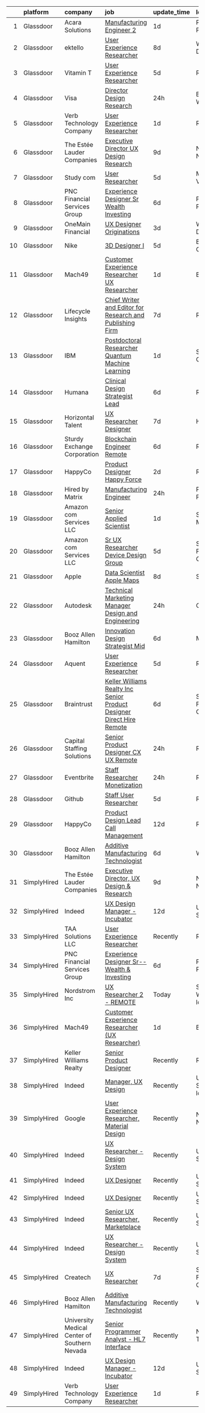 

|    | platform    | company                                      | job                                                                                                                                                                                                                                                                                                                                                                                                                                                                                                                                                                                                                                                                                                                                                                                                                                                                                                                                                                                                                                                                                                                                                                                                                                                                                                                                                                                                                                                                                                                                                                                                                                                                            | update_time   | location                  |
|---:|:------------|:---------------------------------------------|:-------------------------------------------------------------------------------------------------------------------------------------------------------------------------------------------------------------------------------------------------------------------------------------------------------------------------------------------------------------------------------------------------------------------------------------------------------------------------------------------------------------------------------------------------------------------------------------------------------------------------------------------------------------------------------------------------------------------------------------------------------------------------------------------------------------------------------------------------------------------------------------------------------------------------------------------------------------------------------------------------------------------------------------------------------------------------------------------------------------------------------------------------------------------------------------------------------------------------------------------------------------------------------------------------------------------------------------------------------------------------------------------------------------------------------------------------------------------------------------------------------------------------------------------------------------------------------------------------------------------------------------------------------------------------------|:--------------|:--------------------------|
|  1 | Glassdoor   | Acara Solutions                              | [Manufacturing Engineer 2](https://www.glassdoor.com/partner/jobListing.htm?pos=109&ao=1110586&s=58&guid=000001818f5b8aed8cd967ccca439d06&src=GD_JOB_AD&t=SR&vt=w&ea=1&cs=1_4e28a12e&cb=1655967550714&jobListingId=1007955465292&cpc=FAE5E775D180B2FB&jrtk=3-0-1g67ln2u5k25e801-1g67ln2ujis2m800-d82b20c6402084ef--6NYlbfkN0BQuJXpfawXtfhwzLerQhC04iCxGrelUvn_xttDeop7CIeEANK_iNQM_eYcp-YJWEg5Sj7oo5vbh2lI7jn0WF1eYk1kXNgQs6fqoQn0pImyKIkB2DFekpoVVLPrB3lwzAt7EcCkpRB4LawAzqLYmhUzNT2ZqRSKaUpjCiGsnvFNSs_DhP5uXpmkck0wk5XeiO4ZapV3rrs2LCCaltE087C3WRd_6q1ao9XteasRlDyQqibpjQc1NkrF57Q5bdeB6dNhOURECiv4s8Elo-dl-8CFzCzqQ2Eiy6yN1xiBotA9NJn8qev2tsHylKe6IQvjaPczXtp8kaqdG-5ORvmI6xzA0elqrSHbCrVwwxCkwkDVDRIavpstPCkr6B_W4JM1r-ShDmg-vW2Fc-lr8hH8ze2Jjn6yLYWgXaNwuMR8uYIHjEzxeecGnIuDA9e3GxGnm4VI7kuooLracG874DAZo1_9R1QEOTF2hKtCrdSFPywlsvW07OSNCoG90VaqoTpa9Kemz6oeYghnN_LrcJnONmCPqHwyis94RabTJIsN_X02T0w7HLQDXgttD-EDixTlYK9BXyX9w45GEAc2lfSg0VKyPT_Bc38EhyIyGM6eH_XGg84YYfxxQrS7nyoRC7WUCiJet-H6P4MQuz014DX_0-THeYuhV76U1seDxb8reG7IDKpGs5VedBM68yRb0Oa48ZARWwGTLphIrNLB-NsOT43FFcmTz_ZG_to%3D)                                                                                                                                                                                                                                                                                                                                                                                                                                                                                                                                                                              | 1d            | Painted Post, NY          |
|  2 | Glassdoor   | ektello                                      | [User Experience Researcher](https://www.glassdoor.com/partner/jobListing.htm?pos=104&ao=1110586&s=58&guid=000001818f5b8aed8cd967ccca439d06&src=GD_JOB_AD&t=SR&vt=w&ea=1&cs=1_392f419e&cb=1655967550713&jobListingId=1007939618815&cpc=76BDADE3D6D9A820&jrtk=3-0-1g67ln2u5k25e801-1g67ln2ujis2m800-915ffd92501460ca--6NYlbfkN0CLjQmfy67UqlWxJvyH5uxFrQGBFL1cdeZdgq-fUlKTljvii19VO40o9hODfeR06z4R3gKYeA12dSiTX4yFC_llT-SHO-vTVqwBvTr0TUeQ7sqQLmharss2OEzlzSIVsfsJmAiheDQVb3SGwk3mUzb-JDtsyTgnc840NTm9Xfdo-DwM4oPtxPVfXtd_PHWKQmdU-rcpE1eN1XebvKzrKc51xNfNjl6hQF_f5P77JV_oDaBwvwRc3flmUxhpOAfp5fQ2sXLS9ng7w7rJP-FuEwxzNIL2MhUPPR8z2n-2Tn9h2TRo_YZ0IsezQMoYj8N2ma9WpnwuNbBT_Uh4r0Dmlv-T41aL0thzo10KmHbT83W2-W-d1RdidKYMcp29tFqFYggAFFy_Hp6fjlrtmwTOity9P-IOF7_RXU_X0LwMUpPCrPCptqUApR4tmxswUBPRRWiLMcUJm3o7VhRGehyUBgDm_n31H7l_xImSoSWSeHZrap75u5id-PF70oICe8-Bra2FySrYjoqAoSbrr1pJpBTk)                                                                                                                                                                                                                                                                                                                                                                                                                                                                                                                                                                                                                                                                                                                                                                                          | 8d            | Washington, DC            |
|  3 | Glassdoor   | Vitamin T                                    | [User Experience Researcher](https://www.glassdoor.com/partner/jobListing.htm?pos=112&ao=1110586&s=58&guid=000001818f5b8aed8cd967ccca439d06&src=GD_JOB_AD&t=SR&vt=w&cs=1_42cbb756&cb=1655967550714&jobListingId=1007947510415&cpc=451933188B21919D&jrtk=3-0-1g67ln2u5k25e801-1g67ln2ujis2m800-8ffb010d9d7ec4b0--6NYlbfkN0DMrcEu7yrtATojKJA7cEzGQ3FdRGWLh0CZQInL4ECGI6k5tN82kdM0OKoro5eXmjok1pY9WiCtPF0dukI9Fmem5Cq8y8v3Sld1jHAuQrnJsSg_8y4heX17j9R_wXSf16JunJqD7QV3ZczRzo7izK4pN-WqcA9hzaZ1XSgu-eucJo6MsUwSMcqP9vpnC-cxNh8bkex6ALLT8hu6sRZX-QmMxDBeJ3YqCzuciq2M1QeHRaHWDCd6FpNfPvZCpgbE5-bsXV_uGrUFb0EicbZcW1XQbAxDKxGvCDVs0uIB_JfQLq6SHkYYTgOX4GwcvFRHCZvIAV-BM5L9F8hB-W207CCNxsJQH0yKAgkqkvQRMo8M9wTnsrQwaRVwc5ocdckSZkoMN8dtn7lNWZf6kikaHiXA7DoS6pF-FI8RenHd6-SqSY0t_zmyAHl1IbKvyvAiDdZx7XgMLIIWd--IMdn8JWsg)                                                                                                                                                                                                                                                                                                                                                                                                                                                                                                                                                                                                                                                                                                                                                                                                                                                               | 5d            | Remote                    |
|  4 | Glassdoor   | Visa                                         | [Director Design Research](https://www.glassdoor.com/partner/jobListing.htm?pos=115&ao=1136043&s=58&guid=000001818f5b8aed8cd967ccca439d06&src=GD_JOB_AD&t=SR&vt=w&cs=1_0196e532&cb=1655967550714&jobListingId=1007958246561&jrtk=3-0-1g67ln2u5k25e801-1g67ln2ujis2m800-24765438d2870bae-)                                                                                                                                                                                                                                                                                                                                                                                                                                                                                                                                                                                                                                                                                                                                                                                                                                                                                                                                                                                                                                                                                                                                                                                                                                                                                                                                                                                      | 24h           | Bellevue, WA              |
|  5 | Glassdoor   | Verb Technology Company                      | [User Experience Researcher](https://www.glassdoor.com/partner/jobListing.htm?pos=120&ao=1136043&s=58&guid=000001818f5b8aed8cd967ccca439d06&src=GD_JOB_AD&t=SR&vt=w&ea=1&cs=1_95f32382&cb=1655967550715&jobListingId=1007955064417&jrtk=3-0-1g67ln2u5k25e801-1g67ln2ujis2m800-4d84f451532df2a7-)                                                                                                                                                                                                                                                                                                                                                                                                                                                                                                                                                                                                                                                                                                                                                                                                                                                                                                                                                                                                                                                                                                                                                                                                                                                                                                                                                                               | 1d            | Remote                    |
|  6 | Glassdoor   | The Estée Lauder Companies                   | [Executive Director  UX Design   Research](https://www.glassdoor.com/partner/jobListing.htm?pos=101&ao=1110586&s=58&guid=000001818f5b8aed8cd967ccca439d06&src=GD_JOB_AD&t=SR&vt=w&ea=1&cs=1_c916be25&cb=1655967550713&jobListingId=1007936688010&cpc=8E078B77C4668316&jrtk=3-0-1g67ln2u5k25e801-1g67ln2ujis2m800-c2b845cbefcab524--6NYlbfkN0CxGdjep8Kzl0oB9O7apyRfO4_gxrOgeSrUZstG6H8c5sFfK8-LW0KgkBVxYSn8XH2mBqPZ52PnMa0CgR7CHDJbOsgYdf6UZag9E3mjpnO_OnbZ-Kxf1XMwz3nxlj8jsevQOC4nBtXXISgg6aPw84qNoaCwnHVfLZynf5EJl8FLukmgCIEJJLs1iOi4IKVlazcPe7uC7AbfGi0YbCdtsQT1wXRi0TXE3odtuiW69sJHW_pzwbAsOn2CHCbLbJOuSDYOqBgzAoW-Bn51weCaaCDs_Kg-G5_LrXKmylRxkSmQV__lntR1j0enz-Yrgw9isnVAPUdDVVo80Sh3Cp8KM3U-YAHoWDH8AQ3pypXgKLii_MC3-EC4wwGMX5JiCyYcH-GTeoCBCeGQUPUJFlEX3wNB_FyCMMHH_wyJxJYkli2qO9l9M3UsoWKoWNKqenr1Z51efphImy1RWCopxLQdf8ggO2J9gTqXA-ODnFYh4-OeLwgf7ZDEcK9O2jiLADC_fD_gOcdCIGNIQONxQDjPKjEnkNEuQqlvJ0dSASPpqRadIRfnygXBe-Kl)                                                                                                                                                                                                                                                                                                                                                                                                                                                                                                                                                                                                                                                                                                                                            | 9d            | New York, NY              |
|  7 | Glassdoor   | Study com                                    | [User Researcher](https://www.glassdoor.com/partner/jobListing.htm?pos=123&ao=1136043&s=58&guid=000001818f5b8aed8cd967ccca439d06&src=GD_JOB_AD&t=SR&vt=w&ea=1&cs=1_57d805d1&cb=1655967550715&jobListingId=1007948105624&jrtk=3-0-1g67ln2u5k25e801-1g67ln2ujis2m800-f1ed0be03fa6b50e-)                                                                                                                                                                                                                                                                                                                                                                                                                                                                                                                                                                                                                                                                                                                                                                                                                                                                                                                                                                                                                                                                                                                                                                                                                                                                                                                                                                                          | 5d            | Mountain View, CA         |
|  8 | Glassdoor   | PNC Financial Services Group                 | [Experience Designer Sr  Wealth   Investing](https://www.glassdoor.com/partner/jobListing.htm?pos=107&ao=1110586&s=58&guid=000001818f5b8aed8cd967ccca439d06&src=GD_JOB_AD&t=SR&vt=w&cs=1_a12f5a36&cb=1655967550713&jobListingId=1007944752734&cpc=BCC169F53084E245&jrtk=3-0-1g67ln2u5k25e801-1g67ln2ujis2m800-3d0f4064b1d671f5--6NYlbfkN0AMofH_6zXbiqn6xehDj89HQNfpf30LHk40Y3Yl5cZTpm-EXukPQNetNbgZyPcaSjnm3NNTeHrJ5sdLLX0wurRDPd-TKP-xVg6vSmzRkdux712hdCaEb0xHJH_yH6iZ2oop_AKOB9bFyZfwOEoXVBpNwi4t1pzuC8OSshL0bELzbEbTB6rHLOpDnnE6zMYTdLNxA-xftMIRn4smg1EseUDFjWxc9bnSx_h-zqOkoiNajQDCxAMOwkpJVK4gbouM4mRh1uf3Qy81Ak9B7ModUzSDWXgTJ4Uv80Z2afVi32a16uAviJQVkZNKwB8gXWbtloJexOOJ-oBZH-VyclmSS1-YPAafRKlkTHPbv9P388fUYifnwUeA_OrANlZJoqXg9xp_AsRS1aefFrxBJEMP4Ql3Lob94oneT12koK6W57S0HQLuz_YKN1EcerHUpnocqmtUIf_Ccaj_x44OMEZOY0GN0v1pIneylAxgdTCD5coPQAOfaJAYT9yxyajTQIRVUQrewnqnlKP1w85KsJX9GK8lMHeQQvk6TL1C0X8wuOF-WHxsfwNQ2qHi1HUWMZLtCDsVTj_r8Si88Ir8CB9dNBSeMMbluFMHMkgms0_dkFRd8_Kiyf26WFrkKjGb02J8YyE47u90VKxfy61xUibpq_CSm6BdNYOAEs73mz4LttJe7DtQ-jPc6zFfCAOzjYqaMR4n1FXDqNc2wB3xV5xvYsnm-y_tAZywfwLdr-wtNomQaYsby7btH2VxTdW7j3XYL84gYXrS6i8nbGNwDra4qM9743GrNa-QpDMvIJj_ptxyUSOsyHM-mbC-zUE-aTPx3BM304jRAQH7ki9bTUSu1Ai2bCIII_EnVeaMyG5qU_-xgv348mkXfNvwCbKrtlCEWq1rJ6p1W9N3DsOmpL27zvNaqJOPO3YExWGb93XRP_orLcMs6yL6zvhz-JohlcpXjtG4D3S8784ltLSIlMF0WyWHkTC_Vx3oK8HfjqG-REh6LlPEJTj_oCNyFa7P2IAkX3Uh1x8nRj1kPQUrLFvHadxtp12QSJ2-VQegdjCmm42Oy5hZX1VPQU7V9MOWFmebE1hIcY1iW7z-P0mzR9K6Mv_DIgUXYj5MNVx47l7A13ScCiobMnZGs02-Gi0YTOP_hkzYJP46Pvf318lK6F0iaZD0-JzcGTSiz_4K2kFblW-YQaHbb9RjFjV4HJ9oX5MJoWnNPL7d_RQaMdAWcFq8FZsw06E_UWZCIxfkoZ1n-2qrW9ywYcYvajHYfgX11Q7CpVw%3D) | 6d            | Pittsburgh, PA            |
|  9 | Glassdoor   | OneMain Financial                            | [UX Designer   Originations](https://www.glassdoor.com/partner/jobListing.htm?pos=108&ao=1110586&s=58&guid=000001818f5b8aed8cd967ccca439d06&src=GD_JOB_AD&t=SR&vt=w&cs=1_182e0e91&cb=1655967550713&jobListingId=1007950335181&cpc=1CBFC3E34E2A31FF&jrtk=3-0-1g67ln2u5k25e801-1g67ln2ujis2m800-040265ff0e4f22ba--6NYlbfkN0Bjlu5n-gv5HO0Uw8oUWkLCzq7-4ueCq4bqHo-b0jTNgEo79qTxKEF1eiLEZ0uE3qdS2lGNgLL4q-qrDgcbdyMG8r2Ucmmb2oolc6xkFnYYNpuaEFTwS2VhX9AT7-KhdsnUBMDq-bOkO_ttuno6TejDGVMYRTTETABEYiUR2hbqr_KByruv1JubWV62xHRm7v2_eZTwrGYtcX2d6nzR4Uoo1SuNsNLjd9NgNIOmiIZqlV8v9bmQ8WBVJiEp3BrdrZv1_4dJ8l0eN5vLzwXA3oKtgLCIdX-I1BrATfE2wolecANQ5FMaS1iKM5yFAbyYa9E1UefpC9dVV_rnJs4JfEVH8ZJjBhod0AAhbl8DBCK9xXxk9beFTFLE3cR5XAmNvvPLiIeVVzIa3VQ47kM_sMtJPfozV3V5xfgOo3f99R1e1FaZPK6V5qzux9aP42kpgAA%3D)                                                                                                                                                                                                                                                                                                                                                                                                                                                                                                                                                                                                                                                                                                                                                                                                                                                                                 | 3d            | Wilmington, DE            |
| 10 | Glassdoor   | Nike                                         | [3D Designer I](https://www.glassdoor.com/partner/jobListing.htm?pos=128&ao=1136043&s=58&guid=000001818f5b8aed8cd967ccca439d06&src=GD_JOB_AD&t=SR&vt=w&cs=1_713461b4&cb=1655967550719&jobListingId=1007947826288&jrtk=3-0-1g67ln2u5k25e801-1g67ln2ujis2m800-612dfb3f0eb8356f-)                                                                                                                                                                                                                                                                                                                                                                                                                                                                                                                                                                                                                                                                                                                                                                                                                                                                                                                                                                                                                                                                                                                                                                                                                                                                                                                                                                                                 | 5d            | Beaverton, OR             |
| 11 | Glassdoor   | Mach49                                       | [Customer Experience Researcher  UX Researcher ](https://www.glassdoor.com/partner/jobListing.htm?pos=106&ao=1110586&s=58&guid=000001818f5b8aed8cd967ccca439d06&src=GD_JOB_AD&t=SR&vt=w&ea=1&cs=1_0652e39d&cb=1655967550713&jobListingId=1007954542445&cpc=217C45A42544DB93&jrtk=3-0-1g67ln2u5k25e801-1g67ln2ujis2m800-188a60f7eb7a7494--6NYlbfkN0C-sxr0l_wSOZIDB38dXNuJhKPbqohXUGYC1bSDZ3MUUQgHxGzDLv1iMw_PNc-VPkk7HqGb7DrGnLVN32uK6euByH515ureRAfxgg2QlsQgniz5BQWTlCgo-91GV0KaMo1c69cPVUg5cJg4lb0NIxt-Xl86ZyAQ5-4zHWoFAZ0Qvm_2O3fVl52n3X7IllERgquji3zI7parNSB3x__rzfPYEFA64seDeHh8xO4dznvSIkkqNzTN0ZbEcTeETW07ZNp9P5AV1b8j1s-4mxELeoteXDpGIZKkq2cC6sUvxry840t9seyuBy1bXM2FWw7bsL0wPkKJkBOBlPWHREFfAcsJCydnockz7j9zw759AH8d2wK0hyqXNHtYZTC5OYhcO6DYSYwCzCby_bWRU_UFy6zWOG0APaxt7Jo_VX3RBwlKH4pyy7RTQHKVV6rkfJ4Yc4ZGKVRVEqg0GDFg_sz-8zdBB4obkC3guft2pfklCTz9b1OauY6Ygt-IkeZTU00wiZ7JJH4EBmbuuA%3D%3D)                                                                                                                                                                                                                                                                                                                                                                                                                                                                                                                                                                                                                                                                                                                                                                          | 1d            | Boston, MA                |
| 12 | Glassdoor   | Lifecycle Insights                           | [Chief Writer and Editor for Research and Publishing Firm](https://www.glassdoor.com/partner/jobListing.htm?pos=129&ao=1136043&s=58&guid=000001818f5b8aed8cd967ccca439d06&src=GD_JOB_AD&t=SR&vt=w&cs=1_9bf18ddc&cb=1655967550719&jobListingId=1007942887745&jrtk=3-0-1g67ln2u5k25e801-1g67ln2ujis2m800-b4d448a0efd4cc08-)                                                                                                                                                                                                                                                                                                                                                                                                                                                                                                                                                                                                                                                                                                                                                                                                                                                                                                                                                                                                                                                                                                                                                                                                                                                                                                                                                      | 7d            | Remote                    |
| 13 | Glassdoor   | IBM                                          | [Postdoctoral Researcher   Quantum Machine Learning](https://www.glassdoor.com/partner/jobListing.htm?pos=130&ao=1136043&s=58&guid=000001818f5b8aed8cd967ccca439d06&src=GD_JOB_AD&t=SR&vt=w&cs=1_3ecb3b1a&cb=1655967550720&jobListingId=1007953811524&jrtk=3-0-1g67ln2u5k25e801-1g67ln2ujis2m800-97fff8ad4dbc6c28-)                                                                                                                                                                                                                                                                                                                                                                                                                                                                                                                                                                                                                                                                                                                                                                                                                                                                                                                                                                                                                                                                                                                                                                                                                                                                                                                                                            | 1d            | San Jose, CA              |
| 14 | Glassdoor   | Humana                                       | [Clinical Design Strategist Lead](https://www.glassdoor.com/partner/jobListing.htm?pos=110&ao=1110586&s=58&guid=000001818f5b8aed8cd967ccca439d06&src=GD_JOB_AD&t=SR&vt=w&ea=1&cs=1_b3e6ea08&cb=1655967550714&jobListingId=1007944665063&cpc=654405A9B1E0A9F5&jrtk=3-0-1g67ln2u5k25e801-1g67ln2ujis2m800-9c0433a822cb8966--6NYlbfkN0DTpne61UmFZM4rphN6Z_dPa1xbTMy_srCLEByaiB2DVbhP1pG3_chz0IlmsiH9LQ3om6dOmoumnQnm5oqBA3fycq2qqIUme-6LtcjdAlTelJXUpwiZNOu9egc221wxrJg-Aq0ECa1_Hw90CE0f_8V-IdvciLscsNeq47dhYAKi8vlu1ewRzcHcp2-SLpWRsnkzQnbKtDJFgxycw-2sZHTstU8Jqj-8_tMlyrbMNoWcEbnaMXhYKrh2n3RYejY4W82mkCXDVT5q4bfINFcnTlyyKA_piHMs4I7A0jF9uqdtDbmiqBMecYKGNpI-waK9DmyKJgH88YhlR1_CpUWGiZYmDVnAIWNDKvihhSKmXeW5RTueloSq5ubRsb5ETuX6cuq95HqkAlt15K9P4bB0F88qUWK0VjqqQtUw6jsGVn1nFYV9PpubTmXGSSNNGxxerMUQOV8zFxSL4xLEK_1--VxDe-DEsywaypNf_vTQgRHM23ZA1xeoWSoPMNoCsdT5MXY_zlZ0a2ltZg%3D%3D)                                                                                                                                                                                                                                                                                                                                                                                                                                                                                                                                                                                                                                                                                                                                                                                         | 6d            | Remote                    |
| 15 | Glassdoor   | Horizontal Talent                            | [UX Researcher   Designer](https://www.glassdoor.com/partner/jobListing.htm?pos=103&ao=1110586&s=58&guid=000001818f5b8aed8cd967ccca439d06&src=GD_JOB_AD&t=SR&vt=w&cs=1_d52a078c&cb=1655967550712&jobListingId=1007943073285&cpc=BC94DADD91C18169&jrtk=3-0-1g67ln2u5k25e801-1g67ln2ujis2m800-5875a16af7e34f5a--6NYlbfkN0DVLD0NwOQENOe9ZSCJLsOt28qZmO4545ePKxrhyheH8upjNk3dgyt4DL3FrYXEpTfJGLkZgpgxYuE_2oE9F_7l-b9hrfD1EoRTheykSAxOZBwRp0azZh904bo9j9gO7LODd5GPFBe-7AMuyYoz-e7wnhApn9PFfWtUes6UpsiFwqcgvLQXGe1sJxAjfvmqRWQMCSSbfYqnfev58lf0NPjyai1H6kw13wD6yMODV8oEpCOCCjk-n-r4rwzzFmoragr_IinzsgAZxh8-9eXQ5FlE4rqQr6JHl9ivvujsXOTWtYzc59v_6kk3tLd5ofhV2R3TOOxs4VjWBZ3j-nP_R9yGorXZ7mHd-Hi6jXOBoMVXCnsn25H32WhkIGyK84NqLMFoZUpwsZ1wignQ_bD6BnyvuRZn9vgO9yNT5D27C2JyUrppCa3O6yv3V6FBkb27ltuQEQqJjeleFtY2ehWoxDiE431wvHMGwMz5-mF-9l29ZHa-ws2a9DoS2N9ryN58X4KTi1ekCyJ0Of218WOIkXOhlXhyJl9DuwZFJMktCpH9qgTZtFUR5CoEx5XJafYD1Y9-CqDtvARSsu069J5yndvnkOSWlx4UlVHq3woxZzCLByMPBje9Rxd6PuXSzzVZ_iE67WCh232Wxh_nYL8bJbd1Z9V7Da9wxBgdub8gTanAo3TIbGI7xzOzdzcPH9bW4tjyPClrGZOCR-jFZOb3uNH4bvAvtP-75d1M1KN86idP1nqghOljJRbDTIORwq_7i2ANVwnuns2BvYKHYRXfrQbC7M7aZnB5s5IVmhN5iJ9wyGQYphJlkYEMkbXr3NPW9Gy8fVsjuJbmZAXWxPLuaXcyXwCpaBW4qXh5p0nfH_Of-SWbJe5bsX0BB4A5QHEm_qMAM83UqA0dSIYmgVvlvJ903D4FqbI8zk2L_GkiHazNZ8UZEPgD77Lu1_11RVLOa6Xe-vOVRqSbbA%3D%3D)                                                                                                                                                                                                                                                                                                                                     | 7d            | Houston, TX               |
| 16 | Glassdoor   | Sturdy Exchange Corporation                  | [Blockchain Engineer  Remote ](https://www.glassdoor.com/partner/jobListing.htm?pos=119&ao=1136043&s=58&guid=000001818f5b8aed8cd967ccca439d06&src=GD_JOB_AD&t=SR&vt=w&ea=1&cs=1_5d57ae64&cb=1655967550715&jobListingId=1007945004698&jrtk=3-0-1g67ln2u5k25e801-1g67ln2ujis2m800-cfbd5654e5418373-)                                                                                                                                                                                                                                                                                                                                                                                                                                                                                                                                                                                                                                                                                                                                                                                                                                                                                                                                                                                                                                                                                                                                                                                                                                                                                                                                                                             | 6d            | Remote                    |
| 17 | Glassdoor   | HappyCo                                      | [Product Designer   Happy Force](https://www.glassdoor.com/partner/jobListing.htm?pos=118&ao=1136043&s=58&guid=000001818f5b8aed8cd967ccca439d06&src=GD_JOB_AD&t=SR&vt=w&cs=1_e6cc2372&cb=1655967550715&jobListingId=1007952708407&jrtk=3-0-1g67ln2u5k25e801-1g67ln2ujis2m800-1f854b0c6fa65904-)                                                                                                                                                                                                                                                                                                                                                                                                                                                                                                                                                                                                                                                                                                                                                                                                                                                                                                                                                                                                                                                                                                                                                                                                                                                                                                                                                                                | 2d            | Remote                    |
| 18 | Glassdoor   | Hired by Matrix                              | [Manufacturing Engineer](https://www.glassdoor.com/partner/jobListing.htm?pos=114&ao=1110586&s=58&guid=000001818f5b8aed8cd967ccca439d06&src=GD_JOB_AD&t=SR&vt=w&ea=1&cs=1_e3cab907&cb=1655967550714&jobListingId=1007956713671&cpc=F41FEAB56D215062&jrtk=3-0-1g67ln2u5k25e801-1g67ln2ujis2m800-b0c1dbe3aa49c31d--6NYlbfkN0Ay3KKNjEjIQLzYNrflX5rgo4dHizqVuZJtpWFnF4V68qZX4QnNMBMN-2REr4LWw1HhCojqevYEKW-jV2OQDfxIf_UNRnPNiUyVSGQ6KLGybgaaxQGAL35A4dUvuuasOexn0z4NTx6z76B58mBhSyc3uFzmZpXfrGyVwf2N0M5Lpb5010If8JGhmx73YiQVlOAmPUKWm3oBjzCcXOuqkgXZIQ55qvJvJgjaen5GoFyYs1Hl_kUFHkYbS8mD-Z7y0eG5MiD-LFq-wedny5oP79inLqQ-PBTfd8FmBU0rWqwKTuP21Nd0nUTSPhsUdmQjSbcKq3NE6EOnc4vHflcJlvwM5onYmNg06F0VJsrUJkhHquMLjh5KG1V2TVRvCG9YDKVOUIbSvuLXRdCYjtiymnBOJUKweUBImbHsCyHXS_xIN7kAJqRQo-C1Q2DYCSBVkAkunIwsC_R37UWjzYInrS6591YMEJYiDEugx7YuFnV1ryKVI9KQeOAa5GegJ2osfB_8gx-WHSmlGxnNQBiXLv1Te9H8nIZBUPQBRtngdo_Yc8a3iGKWqZqFYlGk6oAWWZ6HmBYLw6iQ88Sh-HawyzvyVEzgjvKulrEBvMpViTlFT9sMyfBTPxBoOCTuJJd28mF2JJ9oNlb1qoMHxNXpfxv5YcKKdDiksrnHjfRdCBqQ5V93HMwgyAhUpTH1RU4rICRkwuTb0i6b4a5QwVvEUmmkxC2q_LR9DRqXdFdR3n0psADwZHHUD8UWo5EjojLdQfszWFE5UtvItxX5Qwi8nUWdLh_9VoV-cHAsNp8WbYKJ6oVudXxyxAbZumJh2I_m5DLGUa9C33yw4jwbVzwvmJCJGo3_faXhShInnsVa1KPY2Cn_KClvQDxexm1Vdwa0MH5r0WBotnBM_vPiyABm_bJzmYqKfwJBRxnjAfts8vyvx_poyQcqo1K5UDw2GhLBnz2F1TC0Fvb2U4BZJKtt4C5XpB3FRxLdahZVbXLaON3HiUSp_hA4jSYa84Fpj_jP1Vg%3D)                                                                                                                                                                                                                                                                                | 24h           | Painted Post, NY          |
| 19 | Glassdoor   | Amazon com Services LLC                      | [Senior Applied Scientist](https://www.glassdoor.com/partner/jobListing.htm?pos=125&ao=1136043&s=58&guid=000001818f5b8aed8cd967ccca439d06&src=GD_JOB_AD&t=SR&vt=w&cs=1_a2033ed0&cb=1655967550718&jobListingId=1007953430603&jrtk=3-0-1g67ln2u5k25e801-1g67ln2ujis2m800-c12a849ca62c62d8-)                                                                                                                                                                                                                                                                                                                                                                                                                                                                                                                                                                                                                                                                                                                                                                                                                                                                                                                                                                                                                                                                                                                                                                                                                                                                                                                                                                                      | 1d            | Santa Monica, CA          |
| 20 | Glassdoor   | Amazon com Services LLC                      | [Sr  UX Researcher  Device Design Group](https://www.glassdoor.com/partner/jobListing.htm?pos=124&ao=1136043&s=58&guid=000001818f5b8aed8cd967ccca439d06&src=GD_JOB_AD&t=SR&vt=w&cs=1_d60e1c7a&cb=1655967550718&jobListingId=1007946585297&jrtk=3-0-1g67ln2u5k25e801-1g67ln2ujis2m800-a0286e7c526fbc10-)                                                                                                                                                                                                                                                                                                                                                                                                                                                                                                                                                                                                                                                                                                                                                                                                                                                                                                                                                                                                                                                                                                                                                                                                                                                                                                                                                                        | 5d            | San Francisco, CA         |
| 21 | Glassdoor   | Apple                                        | [Data Scientist   Apple Maps](https://www.glassdoor.com/partner/jobListing.htm?pos=105&ao=1110586&s=58&guid=000001818f5b8aed8cd967ccca439d06&src=GD_JOB_AD&t=SR&vt=w&cs=1_f7c83b40&cb=1655967550713&jobListingId=1007940998229&cpc=654405A9B1E0A9F5&jrtk=3-0-1g67ln2u5k25e801-1g67ln2ujis2m800-881a0796395f1554--6NYlbfkN0BvKrLyj5gPmtZO9T8euul8TCxuuKNOtzRJOomxnwSEodTz2Bc-sPZl1dBMH13w-jOMlau9UMwgLK0J_b8B0XCCbubck88O_agyUrjlSznsId-luSbCh4XkKcP1C6o7s6EjxV9xt75Gszj96XFt_mCvAOHGgoxTDMUWHQ4NXFFExvmhW1QmtGYGa-eq_oIMTcvOxyfNpCOuCG4edXn6dp5p3mYPJ3hS7xXZfaJExFHUmEdzV5UWT_CsxOwU6YNaKxUJ8p8A5f6ES8Yq7ZVpDse_lMX6FST90nHmQSgkf8Ba-bjIqR4RSp6yNdPreeF59mzLIyVcJNQRk2XH-E0OtB_jNjgo2iRVzODizPWM8TF8PsK2J9i1GZY9B5GRm_aZZqBbQf-yAnktkGuuBcLaeEBoQLonilmx0cE9Alih29UJB80BgNMDdFfH7xe35jSQImWfuduyyTHpsYTTBFjPsDyuGwRPZQntJOUJFnj6LgyEl0O0i914I5hxSGOvSu9a5Pbvu0OmT7q96PfgqN2jvSkoS4EysauR2EGm1296L-q0FdZ9yiLMYsOqdf0MzYmZIgXRVkuyO59JYYGHd0LuMKbuStHKTkGslzFEc_7USktdBEwZNTIVLsxNfqpaqrT5HhT_Rtspku60zZi51J5OMgc-Oc6F-ffMwaXg8kMLpF_IE4M8Qq5JtQkFHknOvq08IxYy8MFX_MFwbEhMZyJCS4Lki_zfHZH00BZTuE8AFJa6JfD7ApLDaWXW6ORwGeuuCRQurH4X4_EVkN__WhkrSxo-a7yCBY2XOtxBvYxRjL1HDQC1FGFVCHb5QrA29Zf4gXRlkd65Q1JDjUOBwQ_yeqayHM6oPkYjd5qvdX-QxViZHnVqtwqslY-LyjreZBoTm-Pu2FPiHxH6rpyIzodiZD8JlwzYfwXitAvH8-uFzilyJdSo8f6PWNkuzzZFbrkV1eL5SxFeHWW71w%3D%3D)                                                                                                                                                                                                                                                                                                                                  | 8d            | Seattle, WA               |
| 22 | Glassdoor   | Autodesk                                     | [Technical Marketing Manager  Design and Engineering](https://www.glassdoor.com/partner/jobListing.htm?pos=126&ao=1136043&s=58&guid=000001818f5b8aed8cd967ccca439d06&src=GD_JOB_AD&t=SR&vt=w&cs=1_5734c00b&cb=1655967550719&jobListingId=1007956960616&jrtk=3-0-1g67ln2u5k25e801-1g67ln2ujis2m800-4443d6a3b82c19a6-)                                                                                                                                                                                                                                                                                                                                                                                                                                                                                                                                                                                                                                                                                                                                                                                                                                                                                                                                                                                                                                                                                                                                                                                                                                                                                                                                                           | 24h           | California                |
| 23 | Glassdoor   | Booz Allen Hamilton                          | [Innovation Design Strategist  Mid](https://www.glassdoor.com/partner/jobListing.htm?pos=122&ao=1136043&s=58&guid=000001818f5b8aed8cd967ccca439d06&src=GD_JOB_AD&t=SR&vt=w&cs=1_4eeacc80&cb=1655967550715&jobListingId=1007945244352&jrtk=3-0-1g67ln2u5k25e801-1g67ln2ujis2m800-c5f8aebc3e67af7a-)                                                                                                                                                                                                                                                                                                                                                                                                                                                                                                                                                                                                                                                                                                                                                                                                                                                                                                                                                                                                                                                                                                                                                                                                                                                                                                                                                                             | 6d            | McLean, VA                |
| 24 | Glassdoor   | Aquent                                       | [User Experience Researcher](https://www.glassdoor.com/partner/jobListing.htm?pos=113&ao=1110586&s=58&guid=000001818f5b8aed8cd967ccca439d06&src=GD_JOB_AD&t=SR&vt=w&cs=1_59bb51ce&cb=1655967550714&jobListingId=1007947575845&cpc=C4A69CCDBB3B9599&jrtk=3-0-1g67ln2u5k25e801-1g67ln2ujis2m800-8398e86d62796fed--6NYlbfkN0DMrcEu7yrtATojKJA7cEzGQ3FdRGWLh0CZQInL4ECGI9gD0Wolx9R2EDT7B77c2cTfSS0sKx0sPrTiiXrRC4mCy6wvlcZIyaaPwzM8wGJyx9NQOU_eJTkritVdPf6wW3MPn0Q3jkpTzsfWDBEmPQAWOMx6fG0EbOPYZVXRuDgN8ji_SRkhIsVzx1Cd3Hy70WQ3Uki6abzRuTzaRXtKri-b2LtPk6p8zQVWsbEmMIX8_jsJ37ShBfeLwMc0cxCxOzGKjtllvUGmaw_ip4KOeEx1Q9oGsLq-jOTVLeFgBjT_cqU_b-aG-WgRlbv-OGaj5s2Ym0Zu9d8mj1zMEi8-GzdJLzUimY-o_DGM-Y1jC7PAe9gJUKXhWZVPtoow-vZpOWw_iy8fVqF2klGx5kBoFKZMfnm3n4RIeUhtRoQh0CW3VXZH-8JcQDxLXa0xxESr7s7SCkXys1DboQ%3D%3D)                                                                                                                                                                                                                                                                                                                                                                                                                                                                                                                                                                                                                                                                                                                                                                                                                                                                   | 5d            | Remote                    |
| 25 | Glassdoor   | Braintrust                                   | [Keller Williams Realty  Inc    Senior Product Designer   Direct Hire  Remote ](https://www.glassdoor.com/partner/jobListing.htm?pos=111&ao=1110586&s=58&guid=000001818f5b8aed8cd967ccca439d06&src=GD_JOB_AD&t=SR&vt=w&ea=1&cs=1_31b90030&cb=1655967550714&jobListingId=1007945515466&cpc=AC285F3A3ECA6BB0&jrtk=3-0-1g67ln2u5k25e801-1g67ln2ujis2m800-f811b1365b71d003--6NYlbfkN0AL3dVr72y2kzw2kaN2Ho5i09lACUMjYeOySpm2U6KfaoCL3DUt1X2q4i_qsDHLqXybPgqIb1fThtRhbTreJSUvmi4Vj1GC6fnjMXpdcd6aKy_Ipq4UmJjjxCx21GLRVavy8SarnE9nvKa7Suk95Tl7bTBOJD0-3hN7BvakvZHj-pFtXjrp-Q2_UFydf48EM-QWEyy89iZSVtxMesQRqXkYSDLJ22j21mU-aUyQ3gsRPy6IizgJNLhZFc0K4hx9v1tK_vkGdizbGHj7VQrvQSGFooQ13iR3zNAj9iSxGoDy_1n6w-tB1honbBtNfinOQzi01V7s5r5VP86269rZ-8M1tN6CoGPCTwvyTkkNEwTiLXFwmULAgYQ6ExRW_EbommvuridI0MzupxeFcI_ViF5Rj0_tH1dWcgjSWoQOZ8mXJuOBOxXAW3EzTqmQwCSskoP2MFQt6utIoqgeNxcby57C6xuqnQAb0ZbYGu2ekx-o6uBc4lz6m50gA9z3t0knExfcVgU5a0lZ1e9iKNN8vkpFL0vSajXq8kbasmH_HtGtxgNMmbbdiXZZbgaf7yJWa28LwBOon5sgAkPY7jZvl2u3BsK3k_1B35CkiCX7fHJ0FzU8gfmAQfDIHH2ZqxAB7hDYmmXR5WkCJQa1sD0M3EogTbzw4P3GI5h95nxPYVkIG2YkWvuR14dIZkRqG8wn8W5R43ehK9IOiX0cSw1jaLKl10wqP2dBubm5vBFabko3Dr6siDTzIw1voQA13FGICtNslid4CK_Iwzfnogeh7CO_u8yWCxOyhbI%3D)                                                                                                                                                                                                                                                                                                                                                                                                                                                         | 6d            | San Francisco, CA         |
| 26 | Glassdoor   | Capital Staffing Solutions                   | [Senior Product Designer  CX UX    Remote](https://www.glassdoor.com/partner/jobListing.htm?pos=116&ao=1110586&s=58&guid=000001818f5b8aed8cd967ccca439d06&src=GD_JOB_AD&t=SR&vt=w&ea=1&cs=1_d1559fde&cb=1655967550715&jobListingId=1007957225430&cpc=8795CF9063CD573D&jrtk=3-0-1g67ln2u5k25e801-1g67ln2ujis2m800-a7c73d30578b5c74--6NYlbfkN0AHXq2vAVwR3IH7wgnTMdWCa3HguypIXx0DFudX-u0zu6XSU0N9gDGCMsnO9yvyAfPEafGSSv2RefAGdFg5bRdDOjkcoZmvzNOIxTUtY0h3pjIutiy2KzflA1faJlPnS4_2K_vIy9Ze9HvpOXwY-nbRYNVJHsyfCI64Cni-ufmcQm_Jo-OIVeLTg5pEwf84KtQd3tAwooMBDlWno7UsUagFqW7gMQdFttdxz-ST6WCZU1IGSCo1xsZx4c4szYjPxEpdJ5yE3qiYt38P4RKFKJLpJvlkIuHXccgC2Oveps6isF4Tooqmn5KbDstv47ofwQGzWpOTKIPPvK0zUmbiwPKbrN5fSAKu1HPAx1ypLn4FZFV_4fTrmeviq5Kt5e42rwHRHdMI_MpadElfGWfvXa7tqPHE5BxwPP6KROZqxESr5OF-Xjn6bgn5J0q7SeUZPvSaX3dj9Q-RbOYhB8O6XoZxEgINM6qeBgT6uCeag809GnCUmB2pK7hL57xPJamYIVB91RfECBQcA9PtV37v8wJx)                                                                                                                                                                                                                                                                                                                                                                                                                                                                                                                                                                                                                                                                                                                                                                            | 24h           | Remote                    |
| 27 | Glassdoor   | Eventbrite                                   | [Staff Researcher   Monetization](https://www.glassdoor.com/partner/jobListing.htm?pos=117&ao=1136043&s=58&guid=000001818f5b8aed8cd967ccca439d06&src=GD_JOB_AD&t=SR&vt=w&cs=1_9c80917d&cb=1655967550714&jobListingId=1007957388519&jrtk=3-0-1g67ln2u5k25e801-1g67ln2ujis2m800-daf8599306dcdc53-)                                                                                                                                                                                                                                                                                                                                                                                                                                                                                                                                                                                                                                                                                                                                                                                                                                                                                                                                                                                                                                                                                                                                                                                                                                                                                                                                                                               | 24h           | Remote                    |
| 28 | Glassdoor   | Github                                       | [Staff User Researcher](https://www.glassdoor.com/partner/jobListing.htm?pos=127&ao=1136043&s=58&guid=000001818f5b8aed8cd967ccca439d06&src=GD_JOB_AD&t=SR&vt=w&cs=1_736f5f85&cb=1655967550719&jobListingId=1007946628831&jrtk=3-0-1g67ln2u5k25e801-1g67ln2ujis2m800-24dffac83cec1c6b-)                                                                                                                                                                                                                                                                                                                                                                                                                                                                                                                                                                                                                                                                                                                                                                                                                                                                                                                                                                                                                                                                                                                                                                                                                                                                                                                                                                                         | 5d            | Remote                    |
| 29 | Glassdoor   | HappyCo                                      | [Product Design Lead   Call Management](https://www.glassdoor.com/partner/jobListing.htm?pos=121&ao=1136043&s=58&guid=000001818f5b8aed8cd967ccca439d06&src=GD_JOB_AD&t=SR&vt=w&cs=1_90fa0b14&cb=1655967550715&jobListingId=1007932489895&jrtk=3-0-1g67ln2u5k25e801-1g67ln2ujis2m800-e6eb16b561ed81e0-)                                                                                                                                                                                                                                                                                                                                                                                                                                                                                                                                                                                                                                                                                                                                                                                                                                                                                                                                                                                                                                                                                                                                                                                                                                                                                                                                                                         | 12d           | Remote                    |
| 30 | Glassdoor   | Booz Allen Hamilton                          | [Additive Manufacturing Technologist](https://www.glassdoor.com/partner/jobListing.htm?pos=102&ao=1110586&s=58&guid=000001818f5b8aed8cd967ccca439d06&src=GD_JOB_AD&t=SR&vt=w&cs=1_cd957c89&cb=1655967550712&jobListingId=1007945244311&cpc=C49818E30565E1C5&jrtk=3-0-1g67ln2u5k25e801-1g67ln2ujis2m800-448df93566dec847--6NYlbfkN0CaLaeO0W0aSDE10oNno4SsRl14ssiVXEJb5QYZji-zahvEu0xfL2FTqFd3xJ5yEYyWP-fCJ3vQOabt-ahE-T_2dCkvylvYbTSbdfAcE6eD7sNGYuYwocznbQDUPu77atmBeZrPMQoIt_IUVP6M3fWPj48J9BGhAQi-bUpiVqgwDxpciQFBIv3kNzbXFBft_m9ZOufjmW6N9reV2a8BlCdzN5YoX7EA5TVsoTzN7B_PVjRW0coW5ayj9mKT5zvCMoe8six_9RyzDltUC_SirAibYnKE2IIUjD2lqKvYErKXBxT-BWxqgEv3fLfJ1XvZUz0hx1-i3sY7r4tnJReksVrQ_aNahZ6h5J0_7sNYaI9WkzD35N3SqDQSt5cuVkoxwiWDEcOVowneoUYfEUIT_6gJJrPAL-hLdq-K6RhHqxg0lTaBXiyJTsmsF9Kom_OLE-M1QK1ynECPP4Ou-_3HXFidQ8hrFqzuMLGGTNjGLkmVQiSDwbVmBckGJSU2mJHo4Zb1PolPPNZFK7XPCTt6hdc-xrqS2xZ2ffbydzUyjf1M1yP-Drv2KmyLcuVlUxlY5nE%3D)                                                                                                                                                                                                                                                                                                                                                                                                                                                                                                                                                                                                                                                                                                                                        | 6d            | Warren, MI                |
| 31 | SimplyHired | The Estée Lauder Companies                   | [Executive Director, UX Design & Research](https://www.simplyhired.com/job/E7PUjnYhhyB7E2cz7lNonZZRjbMC_XK3EkxJJjc5IU8k4nDkd57lrg?q=generative+design)                                                                                                                                                                                                                                                                                                                                                                                                                                                                                                                                                                                                                                                                                                                                                                                                                                                                                                                                                                                                                                                                                                                                                                                                                                                                                                                                                                                                                                                                                                                         | 9d            | New York, NY              |
| 32 | SimplyHired | Indeed                                       | [UX Design Manager - Incubator](https://www.simplyhired.com/job/AHhJM-aDe-NcmNdwvJhb-gPxcmXcCkVLIE75boud2OpFtQMx5R_rYQ?q=generative+design)                                                                                                                                                                                                                                                                                                                                                                                                                                                                                                                                                                                                                                                                                                                                                                                                                                                                                                                                                                                                                                                                                                                                                                                                                                                                                                                                                                                                                                                                                                                                    | 12d           | United States             |
| 33 | SimplyHired | TAA Solutions LLC                            | [User Experience Researcher](https://www.simplyhired.com/job/wjoRPGlrDeWkwlRaEqq_Gym5MqB4Ek7dmQOcEA4GA9mm5VlldUhxnQ?q=generative+design)                                                                                                                                                                                                                                                                                                                                                                                                                                                                                                                                                                                                                                                                                                                                                                                                                                                                                                                                                                                                                                                                                                                                                                                                                                                                                                                                                                                                                                                                                                                                       | Recently      | Remote                    |
| 34 | SimplyHired | PNC Financial Services Group                 | [Experience Designer Sr--Wealth & Investing](https://www.simplyhired.com/job/HFa3XJejbmXBq6AlSBvinCBBtzcp6CoCPo_mPXjP2oSasBnBGhs6VQ?q=generative+design)                                                                                                                                                                                                                                                                                                                                                                                                                                                                                                                                                                                                                                                                                                                                                                                                                                                                                                                                                                                                                                                                                                                                                                                                                                                                                                                                                                                                                                                                                                                       | 6d            | Pittsburgh, PA            |
| 35 | SimplyHired | Nordstrom Inc                                | [UX Researcher 2 - REMOTE](https://www.simplyhired.com/job/6lwKITcTEPLMJdWVLA0p2KF-JUCKp7WKk0hyeGG-pjZ4y10DKZolYg?q=generative+design)                                                                                                                                                                                                                                                                                                                                                                                                                                                                                                                                                                                                                                                                                                                                                                                                                                                                                                                                                                                                                                                                                                                                                                                                                                                                                                                                                                                                                                                                                                                                         | Today         | Seattle, WA +5 locations  |
| 36 | SimplyHired | Mach49                                       | [Customer Experience Researcher (UX Researcher)](https://www.simplyhired.com/job/gqc9Ocab-denE9zg_FBaTShyzapkVQXgcFJ-vcQ1KVfTZeOjGs_qOA?q=generative+design)                                                                                                                                                                                                                                                                                                                                                                                                                                                                                                                                                                                                                                                                                                                                                                                                                                                                                                                                                                                                                                                                                                                                                                                                                                                                                                                                                                                                                                                                                                                   | 1d            | Boston, MA                |
| 37 | SimplyHired | Keller Williams Realty                       | [Senior Product Designer](https://www.simplyhired.com/job/j0nyWMRNxtcQstMHVo3bfqDjeJws-b_GqlnSDyYB7lIYlZcptTnnBQ?q=generative+design)                                                                                                                                                                                                                                                                                                                                                                                                                                                                                                                                                                                                                                                                                                                                                                                                                                                                                                                                                                                                                                                                                                                                                                                                                                                                                                                                                                                                                                                                                                                                          | Recently      | Remote                    |
| 38 | SimplyHired | Indeed                                       | [Manager, UX Design](https://www.simplyhired.com/job/to3spEYsdj0YX6-0lvslE3sR84JlByylOIX8nU0h93KyJNxPY22Zag?q=generative+design)                                                                                                                                                                                                                                                                                                                                                                                                                                                                                                                                                                                                                                                                                                                                                                                                                                                                                                                                                                                                                                                                                                                                                                                                                                                                                                                                                                                                                                                                                                                                               | Recently      | United States +1 location |
| 39 | SimplyHired | Google                                       | [User Experience Researcher, Material Design](https://www.simplyhired.com/job/ArVykDMulQk39nZGCUuDK1lJfik1g7ADZ3T_pjyky7YsNkP6WaYxiw?q=generative+design)                                                                                                                                                                                                                                                                                                                                                                                                                                                                                                                                                                                                                                                                                                                                                                                                                                                                                                                                                                                                                                                                                                                                                                                                                                                                                                                                                                                                                                                                                                                      | Recently      | New York, NY              |
| 40 | SimplyHired | Indeed                                       | [UX Researcher - Design System](https://www.simplyhired.com/job/e86TnqnxJQBRcV_2-RzGirxsIIbhg2mnrDU1i4D_XTnutJC9J-I8RQ?q=generative+design)                                                                                                                                                                                                                                                                                                                                                                                                                                                                                                                                                                                                                                                                                                                                                                                                                                                                                                                                                                                                                                                                                                                                                                                                                                                                                                                                                                                                                                                                                                                                    | Recently      | United States             |
| 41 | SimplyHired | Indeed                                       | [UX Designer](https://www.simplyhired.com/job/7GiZIE7D3Vdy_WwQaWJKRxT3iPyT6Rqzli4Zo5eTP3IEz4tsOt1bKA?q=generative+design)                                                                                                                                                                                                                                                                                                                                                                                                                                                                                                                                                                                                                                                                                                                                                                                                                                                                                                                                                                                                                                                                                                                                                                                                                                                                                                                                                                                                                                                                                                                                                      | Recently      | United States             |
| 42 | SimplyHired | Indeed                                       | [UX Designer](https://www.simplyhired.com/job/7GiZIE7D3Vdy_WwQaWJKRxT3iPyT6Rqzli4Zo5eTP3IEz4tsOt1bKA?q=generative+design)                                                                                                                                                                                                                                                                                                                                                                                                                                                                                                                                                                                                                                                                                                                                                                                                                                                                                                                                                                                                                                                                                                                                                                                                                                                                                                                                                                                                                                                                                                                                                      | Recently      | United States             |
| 43 | SimplyHired | Indeed                                       | [Senior UX Researcher, Marketplace](https://www.simplyhired.com/job/QejExA5eIVq1OB6cWyWKXiytwWFxqkaMibBftOdhL41Dx1vOHmQbxQ?q=generative+design)                                                                                                                                                                                                                                                                                                                                                                                                                                                                                                                                                                                                                                                                                                                                                                                                                                                                                                                                                                                                                                                                                                                                                                                                                                                                                                                                                                                                                                                                                                                                | Recently      | United States             |
| 44 | SimplyHired | Indeed                                       | [UX Researcher - Design System](https://www.simplyhired.com/job/e86TnqnxJQBRcV_2-RzGirxsIIbhg2mnrDU1i4D_XTnutJC9J-I8RQ?q=generative+design)                                                                                                                                                                                                                                                                                                                                                                                                                                                                                                                                                                                                                                                                                                                                                                                                                                                                                                                                                                                                                                                                                                                                                                                                                                                                                                                                                                                                                                                                                                                                    | Recently      | United States             |
| 45 | SimplyHired | Createch                                     | [UX Researcher](https://www.simplyhired.com/job/i7kHaMs_t4HJbJlYlCbNzuzUNip4IiMfa1iEYNfuICNgoGdDox8jZA?q=generative+design)                                                                                                                                                                                                                                                                                                                                                                                                                                                                                                                                                                                                                                                                                                                                                                                                                                                                                                                                                                                                                                                                                                                                                                                                                                                                                                                                                                                                                                                                                                                                                    | 7d            | San Francisco, CA         |
| 46 | SimplyHired | Booz Allen Hamilton                          | [Additive Manufacturing Technologist](https://www.simplyhired.com/job/aX1q5uxCrUZ_BFPr36zd81W8FjdVNenl4q6sjx4_a2yxlqpgXLxMWw?q=generative+design)                                                                                                                                                                                                                                                                                                                                                                                                                                                                                                                                                                                                                                                                                                                                                                                                                                                                                                                                                                                                                                                                                                                                                                                                                                                                                                                                                                                                                                                                                                                              | Recently      | Warren, MI                |
| 47 | SimplyHired | University Medical Center of Southern Nevada | [Senior Programmer Analyst - HL7 Interface](https://www.simplyhired.com/job/M_ovQGtbV9PrAINJP9DhbCjCIqhBclTiONFFUMpBzc_ek0m7u1saLg?q=generative+design)                                                                                                                                                                                                                                                                                                                                                                                                                                                                                                                                                                                                                                                                                                                                                                                                                                                                                                                                                                                                                                                                                                                                                                                                                                                                                                                                                                                                                                                                                                                        | Recently      | Nashville, TN             |
| 48 | SimplyHired | Indeed                                       | [UX Design Manager - Incubator](https://www.simplyhired.com/job/AHhJM-aDe-NcmNdwvJhb-gPxcmXcCkVLIE75boud2OpFtQMx5R_rYQ?q=generative+design)                                                                                                                                                                                                                                                                                                                                                                                                                                                                                                                                                                                                                                                                                                                                                                                                                                                                                                                                                                                                                                                                                                                                                                                                                                                                                                                                                                                                                                                                                                                                    | 12d           | United States             |
| 49 | SimplyHired | Verb Technology Company                      | [User Experience Researcher](https://www.simplyhired.com/job/TD7bHcRs-FO0Fa6klOUM-fryrCP-YgdeUIcQCYo9bhSV9BOxL2e83A?q=generative+design)                                                                                                                                                                                                                                                                                                                                                                                                                                                                                                                                                                                                                                                                                                                                                                                                                                                                                                                                                                                                                                                                                                                                                                                                                                                                                                                                                                                                                                                                                                                                       | 1d            | Remote                    |